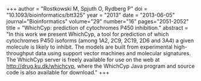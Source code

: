 +++
author = "Rostkowski M, Spjuth O, Rydberg P"
doi = "10.1093/bioinformatics/btt325"
year = "2013"
date = "2013-06-05"
journal="Bioinformatics"
volume="29"
number="16"
pages="2051-2052"
title = "WhichCyp: prediction of cytochromes P450 inhibition."
abstract = "In this work we present WhichCyp, a tool for prediction of which cytochromes P450 isoforms (among 1A2, 2C9, 2C19, 2D6 and 3A4) a given molecule is likely to inhibit. The models are built from experimental high-throughput data using support vector machines and molecular signatures. The WhichCyp server is freely available for use on the web at http://drug.ku.dk/whichcyp, where the WhichCyp Java program and source code is also available for download."
+++


